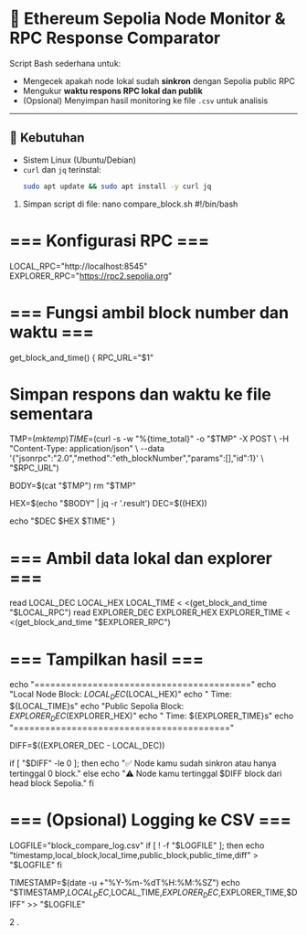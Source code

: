 # 🚀 Ethereum Sepolia Node Monitor & RPC Response Comparator

Script Bash sederhana untuk:
- Mengecek apakah node lokal sudah **sinkron** dengan Sepolia public RPC
- Mengukur **waktu respons RPC lokal dan publik**
- (Opsional) Menyimpan hasil monitoring ke file `.csv` untuk analisis

---

## 🔧 Kebutuhan

- Sistem Linux (Ubuntu/Debian)
- `curl` dan `jq` terinstal:
  ```bash
  sudo apt update && sudo apt install -y curl jq

1. Simpan script di file:
   nano compare_block.sh
   #!/bin/bash

# === Konfigurasi RPC ===
LOCAL_RPC="http://localhost:8545"
EXPLORER_RPC="https://rpc2.sepolia.org"

# === Fungsi ambil block number dan waktu ===
get_block_and_time() {
  RPC_URL="$1"

  # Simpan respons dan waktu ke file sementara
  TMP=$(mktemp)
  TIME=$(curl -s -w "%{time_total}" -o "$TMP" -X POST \
    -H "Content-Type: application/json" \
    --data '{"jsonrpc":"2.0","method":"eth_blockNumber","params":[],"id":1}' \
    "$RPC_URL")

  BODY=$(cat "$TMP")
  rm "$TMP"

  HEX=$(echo "$BODY" | jq -r '.result')
  DEC=$((HEX))

  echo "$DEC $HEX $TIME"
}

# === Ambil data lokal dan explorer ===
read LOCAL_DEC LOCAL_HEX LOCAL_TIME < <(get_block_and_time "$LOCAL_RPC")
read EXPLORER_DEC EXPLORER_HEX EXPLORER_TIME < <(get_block_and_time "$EXPLORER_RPC")

# === Tampilkan hasil ===
echo "========================================="
echo "Local Node     Block: $LOCAL_DEC ($LOCAL_HEX)"
echo "                Time: ${LOCAL_TIME}s"
echo "Public Sepolia Block: $EXPLORER_DEC ($EXPLORER_HEX)"
echo "                Time: ${EXPLORER_TIME}s"
echo "========================================="

DIFF=$((EXPLORER_DEC - LOCAL_DEC))

if [ "$DIFF" -le 0 ]; then
  echo "✅ Node kamu sudah sinkron atau hanya tertinggal 0 block."
else
  echo "⚠️  Node kamu tertinggal $DIFF block dari head block Sepolia."
fi

# === (Opsional) Logging ke CSV ===
LOGFILE="block_compare_log.csv"
if [ ! -f "$LOGFILE" ]; then
  echo "timestamp,local_block,local_time,public_block,public_time,diff" > "$LOGFILE"
fi

TIMESTAMP=$(date -u +"%Y-%m-%dT%H:%M:%SZ")
echo "$TIMESTAMP,$LOCAL_DEC,$LOCAL_TIME,$EXPLORER_DEC,$EXPLORER_TIME,$DIFF" >> "$LOGFILE"

2 .
